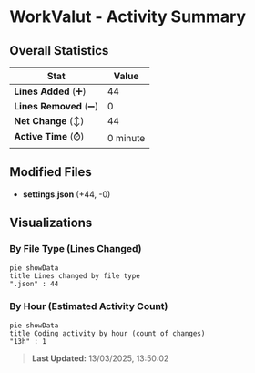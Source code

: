 # WorkValut - Activity Summary 

## Overall Statistics

| Stat                   | Value                                                             |
| ---------------------- | ----------------------------------------------------------------- |
| **Lines Added** (➕)   | 44                                          |
| **Lines Removed** (➖) | 0                                        |
| **Net Change** (↕)    | 44                |
| **Active Time** (⌚)   | 0 minute |


## Modified Files
- **settings.json** (+44, -0)

## Visualizations

### By File Type (Lines Changed)

```mermaid
pie showData
title Lines changed by file type
".json" : 44
```

### By Hour (Estimated Activity Count)

```mermaid
pie showData
title Coding activity by hour (count of changes)
"13h" : 1
```


> **Last Updated:** 13/03/2025, 13:50:02